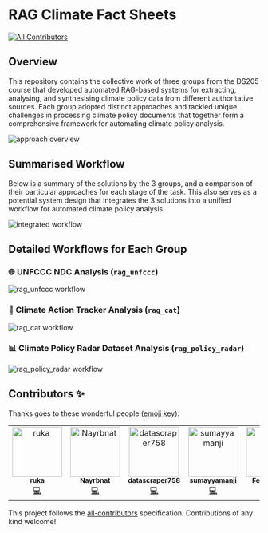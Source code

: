 # RAG Climate Fact Sheets 
<!-- ALL-CONTRIBUTORS-BADGE:START - Do not remove or modify this section -->
[![All Contributors](https://img.shields.io/badge/all_contributors-6-orange.svg?style=flat-square)](#contributors-)
<!-- ALL-CONTRIBUTORS-BADGE:END -->

## Overview 

This repository contains the collective work of three groups from the DS205 course that developed automated RAG-based systems for extracting, analysing, and synthesising climate policy data from different authoritative sources. Each group adopted distinct approaches and tackled unique challenges in processing climate policy documents that together form a comprehensive framework for automating climate policy analysis.

![approach overview](imgs/overview.png)

## Summarised Workflow

Below is a summary of the solutions by the 3 groups, and a comparison of their particular approaches for each stage of the task. This also serves as a potential system design that integrates the 3 solutions into a unified workflow for automated climate policy analysis.  

![integrated workflow](imgs/integrated_workflow.png)

## Detailed Workflows for Each Group 

### 🌐 UNFCCC NDC Analysis (`rag_unfccc`)

![`rag_unfccc` workflow](imgs/unfccc_workflow.png)

### 🎯 Climate Action Tracker Analysis (`rag_cat`)

![`rag_cat workflow`](imgs/cat_workflow.png)

### 📊 Climate Policy Radar Dataset Analysis (`rag_policy_radar`)

![`rag_policy_radar` workflow](imgs/policy_radar_workflow.png)

## Contributors ✨

Thanks goes to these wonderful people ([emoji key](https://allcontributors.org/docs/en/emoji-key)):

<!-- ALL-CONTRIBUTORS-LIST:START - Do not remove or modify this section -->
<!-- prettier-ignore-start -->
<!-- markdownlint-disable -->
<table>
  <tbody>
    <tr>
      <td align="center" valign="top" width="14.28%"><a href="https://github.com/ruikai30"><img src="https://avatars.githubusercontent.com/u/147737135?v=4?s=100" width="100px;" alt="ruka"/><br /><sub><b>ruka</b></sub></a><br /><a href="https://github.com/LSE DS205/rag-fact-sheets/commits?author=ruikai30" title="Code">💻</a></td>
      <td align="center" valign="top" width="14.28%"><a href="https://github.com/Nayrbnat"><img src="https://avatars.githubusercontent.com/u/97864681?v=4?s=100" width="100px;" alt="Nayrbnat"/><br /><sub><b>Nayrbnat</b></sub></a><br /><a href="https://github.com/LSE DS205/rag-fact-sheets/commits?author=Nayrbnat" title="Code">💻</a></td>
      <td align="center" valign="top" width="14.28%"><a href="https://github.com/datascraper758"><img src="https://avatars.githubusercontent.com/u/183512656?v=4?s=100" width="100px;" alt="datascraper758"/><br /><sub><b>datascraper758</b></sub></a><br /><a href="https://github.com/LSE DS205/rag-fact-sheets/commits?author=datascraper758" title="Code">💻</a></td>
      <td align="center" valign="top" width="14.28%"><a href="https://github.com/sumayyamanji"><img src="https://avatars.githubusercontent.com/u/198595926?v=4?s=100" width="100px;" alt="sumayyamanji"/><br /><sub><b>sumayyamanji</b></sub></a><br /><a href="https://github.com/LSE DS205/rag-fact-sheets/commits?author=sumayyamanji" title="Code">💻</a></td>
      <td align="center" valign="top" width="14.28%"><a href="https://github.com/felix-brown"><img src="https://avatars.githubusercontent.com/u/107852540?v=4?s=100" width="100px;" alt="Felix Brown"/><br /><sub><b>Felix Brown</b></sub></a><br /><a href="https://github.com/LSE DS205/rag-fact-sheets/commits?author=felix-brown" title="Code">💻</a></td>
      <td align="center" valign="top" width="14.28%"><a href="https://github.com/ZCLiu35"><img src="https://avatars.githubusercontent.com/u/100470818?v=4?s=100" width="100px;" alt="Zicheng Liu"/><br /><sub><b>Zicheng Liu</b></sub></a><br /><a href="https://github.com/LSE DS205/rag-fact-sheets/commits?author=ZCLiu35" title="Code">💻</a></td>
    </tr>
  </tbody>
</table>

<!-- markdownlint-restore -->
<!-- prettier-ignore-end -->

<!-- ALL-CONTRIBUTORS-LIST:END -->

This project follows the [all-contributors](https://github.com/all-contributors/all-contributors) specification. Contributions of any kind welcome!